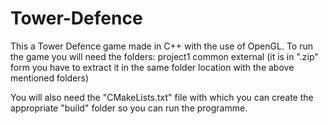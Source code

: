 # Tower-Defence

This a Tower Defence game made in C++ with the use of OpenGL. To run the game you will need the folders:
project1
common
external (it is in ".zip" form you have to extract it in the same folder location with the above mentioned folders)

You will also need the "CMakeLists.txt" file with which you can create the appropriate "build" folder so you can run the programme.
